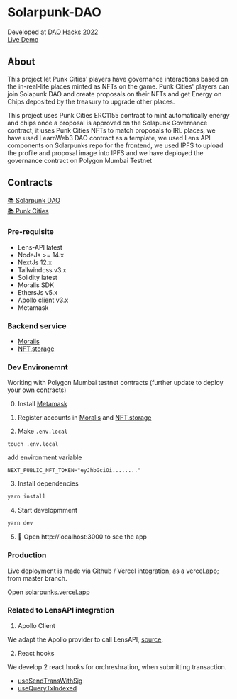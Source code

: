 # Solarpunk-DAO
Developed at [DAO Hacks 2022](https://showcase.ethglobal.com/daohacks/solarpunk-dao-y0mjq)  
[Live Demo](https://solarpunkdao.vercel.app//)

## About
This project let Punk Cities' players have governance interactions based on the in-real-life places minted as NFTs on the game. Punk Cities' players can join Solapunk DAO and create proposals on their NFTs and get Energy on Chips deposited by the treasury to upgrade other places. 

This project uses Punk Cities ERC1155 contract to mint automatically energy and chips once a proposal is approved on the Solapunk Governance contract, it uses Punk Cities NFTs to match proposals to IRL places, we have used LearnWeb3 DAO contract as a template, we used Lens API components on Solarpunks repo for the frontend, we used IPFS to upload the profile and proposal image into IPFS and we have deployed the governance contract on Polygon Mumbai Testnet  

## Contracts

[📚 Solarpunk DAO](https://mumbai.polygonscan.com/address/0x74215784157f79CFce433BaC808caE8E3195fD37)  
[📚 Punk Cities](https://mumbai.polygonscan.com/address/0x092BBe9022D421940B6D74799179267e5c822895)

### Pre-requisite

- Lens-API latest
- NodeJs >= 14.x
- NextJs 12.x
- Tailwindcss v3.x
- Solidity latest
- Moralis SDK
- EthersJs v5.x
- Apollo client v3.x
- Metamask

### Backend service

- [Moralis](https://moralis.io)
- [NFT.storage](https://nft.storage)


### Dev Environemnt

Working with Polygon Mumbai testnet contracts (further update to deploy your own contracts)

0. Install [Metamask](https://metamask.io)

1. Register accounts in [Moralis](https://moralis.io) and [NFT.storage](https://nft.storage)

2. Make `.env.local`

```shell
touch .env.local
```

add environment variable

```text
NEXT_PUBLIC_NFT_TOKEN="eyJhbGciOi........"
```

3. Install dependencies

```bash
yarn install
```

4. Start developmment

```bash
yarn dev
```

5. 📱 Open http://localhost:3000 to see the app

### Production

Live deployment is made via Github / Vercel integration, as a vercel.app; from master branch.

Open [solarpunks.vercel.app](https://solarpunks.vercel.app)


### Related to LensAPI integration

1. Apollo Client

We adapt the Apollo provider to call LensAPI, [source](https://github.com/rtang03/solarpunks/blob/master/lib/apolloClient.js).

2. React hooks

We develop 2 react hooks for orchreshration, when submitting transaction.

- [useSendTransWithSig](https://github.com/rtang03/solarpunks/blob/master/hooks/useSendTransWithSig.js)
- [useQueryTxIndexed](https://github.com/rtang03/solarpunks/blob/master/hooks/useQueryTxIndexed.js)


